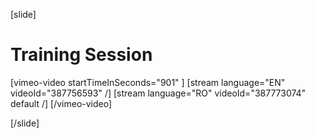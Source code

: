 [slide]
# Training Session

[vimeo-video startTimeInSeconds="901" ]
[stream language="EN" videoId="387756593"  /]
[stream language="RO" videoId="387773074" default /]
[/vimeo-video]

[/slide]
